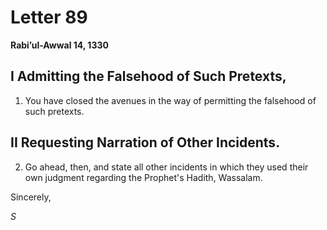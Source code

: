 Letter 89
=========

**Rabi’ul-Awwal 14, 1330**

I Admitting the Falsehood of Such Pretexts,
-------------------------------------------

1) You have closed the avenues in the way of permitting the falsehood of
such pretexts.

II Requesting Narration of Other Incidents.
-------------------------------------------

2) Go ahead, then, and state all other incidents in which they used
their own judgment regarding the Prophet's Hadith, Wassalam.

Sincerely,

*S*



